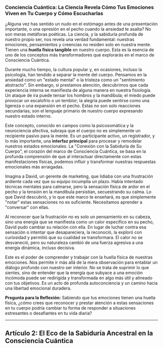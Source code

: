 ### **Conciencia Cuántica: La Ciencia Revela Cómo Tus Emociones Viven en Tu Cuerpo y Cómo Escucharlas**
¿Alguna vez has sentido un nudo en el estómago antes de una presentación importante, o una opresión en el pecho cuando la ansiedad te asalta? No son meras metáforas poéticas. La ciencia, y la sabiduría profunda de nuestro propio ser, nos revela una verdad fundamental: nuestras emociones, pensamientos y creencias no residen solo en nuestra mente. Tienen una **huella física tangible** en nuestro cuerpo. Esta es la esencia de uno de los conceptos más transformadores que explorarás en el marco de Consciencia Cuántica.

Durante mucho tiempo, la cultura popular y, en ocasiones, incluso la psicología, han tendido a separar la mente del cuerpo. Pensamos en la ansiedad como un "estado mental" o la tristeza como un "sentimiento abstracto". Sin embargo, si prestamos atención, descubrimos que cada experiencia interna se manifiesta de alguna manera en nuestra fisiología. Un ataque de ira puede tensar los hombros y la mandíbula; el miedo puede provocar un escalofrío o un temblor; la alegría puede sentirse como una ligereza o una expansión en el pecho. Estas no son solo reacciones secundarias; son el lenguaje primario de nuestro cuerpo expresando nuestro estado interno.

Este concepto, conocido en campos como la psicosomática y la neurociencia afectiva, subraya que el cuerpo no es simplemente un recipiente pasivo para la mente. Es un participante activo, un registrador, y lo más importante, una **interfaz principal** para procesar y remodelar nuestros estados emocionales. La "Conexión con la Sabiduría de Su Cuerpo", el corazón del marco de Consciencia Cuántica, se basa en la profunda comprensión de que al interactuar directamente con estas manifestaciones físicas, podemos influir y transformar nuestras respuestas emocionales más arraigadas.

Imagina a David, un gerente de marketing, que lidiaba con una frustración ardiente cada vez que su equipo incumplía un plazo. Había intentado técnicas mentales para calmarse, pero la sensación física de ardor en el pecho y la tensión en la mandíbula persistían, secuestrando su calma. Lo que David descubrió, y lo que este marco te enseñará, es que simplemente "notar" estas sensaciones no es suficiente. Necesitamos aprender a "conversar" con ellas.

Al reconocer que la frustración no es solo un pensamiento en su cabeza, sino una energía que se manifiesta como un calor específico en su pecho, David pudo cambiar su relación con ella. En lugar de luchar contra esa sensación o intentar que desapareciera, la reconoció, la exploró con curiosidad y permitió que su cualidad se transformara. El calor no se desvaneció, pero su naturaleza cambió de una fuerza agresiva a una energía dinámica, incluso decisiva.

Este es el poder de comprender y trabajar con la huella física de nuestras emociones. Nos permite ir más allá de la mera observación para entablar un diálogo profundo con nuestro ser interior. No se trata de suprimir lo que sientes, sino de entender que la energía que subyace a una emoción incómoda puede ser redirigida y transformada en algo más útil y alineado con tus objetivos. Es un acto de profunda autoconciencia y un camino hacia una libertad emocional duradera.

**Pregunta para la Reflexión:** Sabiendo que tus emociones tienen una huella física, ¿cómo crees que reconocer y prestar atención a estas sensaciones en tu cuerpo podría cambiar tu forma de responder a situaciones estresantes o desafiantes en tu vida diaria?

---

## **Artículo 2: El Eco de la Sabiduría Ancestral en la Consciencia Cuántica**